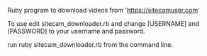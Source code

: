 Ruby program to download videos from 'https://sitecamuser.com'

To use 
  edit sitecam_downloader.rb and change [USERNAME] and [PASSWORD] to your username and password.
  
  run 
    ruby sitecam_downloader.rb from the command line.